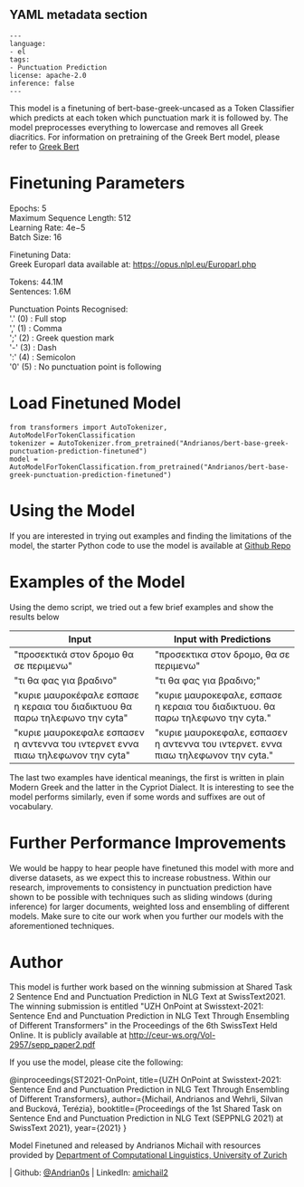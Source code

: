 ## YAML metadata section

```
---
language:
- el
tags:
- Punctuation Prediction
license: apache-2.0
inference: false
---
```




This model is a finetuning of bert-base-greek-uncased as a Token Classifier which predicts at each token which punctuation mark it is followed by. The model preprocesses everything to lowercase and removes all Greek diacritics. For information on pretraining of the Greek Bert model, please refer to [Greek Bert](https://huggingface.co/nlpaueb/bert-base-greek-uncased-v1)

# Finetuning Parameters

Epochs: 5  
Maximum Sequence Length: 512  
Learning Rate: 4e−5  
Batch Size: 16  

Finetuning Data:  
Greek Europarl data available at: https://opus.nlpl.eu/Europarl.php

Tokens: 44.1M  
Sentences: 1.6M  

Punctuation Points Recognised:  
'.' (0) : Full stop  
',' (1) : Comma  
';' (2) : Greek question mark  
'-' (3) : Dash  
':' (4) : Semicolon  
'0' (5) : No punctuation point is following


# Load Finetuned Model
~~~
from transformers import AutoTokenizer, AutoModelForTokenClassification
tokenizer = AutoTokenizer.from_pretrained("Andrianos/bert-base-greek-punctuation-prediction-finetuned")
model = AutoModelForTokenClassification.from_pretrained("Andrianos/bert-base-greek-punctuation-prediction-finetuned")
~~~

# Using the Model

If you are interested in trying out examples and finding the limitations of the model, the starter Python code to use the model is available at [Github Repo](https://github.com/Andrian0s/Greek-Transformer-Model-Punctuation-Prediction)

# Examples of the Model
Using the demo script, we tried out a few brief examples and show the results below

Input | Input with Predictions
------------- | -------------
"προσεκτικά στον δρομο θα σε περιμενω"  | "προσεκτικα στον δρομο, θα σε περιμενω"
"τι θα φας για βραδινο"  | "τι θα φας για βραδινο;"
"κυριε μαυροκέφαλε εσπασε η κεραια του διαδικτυου θα παρω τηλεφωνο την cyta"  |  "κυριε μαυροκεφαλε, εσπασε η κεραια του διαδικτυου. θα παρω τηλεφωνο την cyta."
"κυριε μαυροκεφαλε εσπασεν η αντεννα του ιντερνετ εννα πιαω τηλεφωνον την cyta"   | "κυριε μαυροκεφαλε, εσπασεν η αντεννα του ιντερνετ. εννα πιαω τηλεφωνον την cyta."

The last two examples have identical meanings, the first is written in plain Modern Greek and the latter in the Cypriot Dialect. It is interesting to see the model performs similarly, even if some words and suffixes are out of vocabulary.

# Further Performance Improvements

We would be happy to hear people have finetuned this model with more and diverse datasets, as we expect this to increase robustness.
Within our research, improvements to consistency in punctuation prediction have shown to be possible with techniques such as sliding windows (during inference) for larger documents, weighted loss and ensembling of different models. Make sure to cite our work when you further our models with the aforementioned techniques.

# Author
This model is further work based on the winning submission at Shared Task 2 Sentence End and Punctuation Prediction in NLG Text at SwissText2021.  
The winning submission is entitled "UZH OnPoint at Swisstext-2021: Sentence End and Punctuation Prediction in NLG Text Through Ensembling of Different Transformers" in the Proceedings of the 6th SwissText Held Online. It is publicly available at http://ceur-ws.org/Vol-2957/sepp_paper2.pdf

If you use the model, please cite the following:

@inproceedings{ST2021-OnPoint,
 title={UZH OnPoint at Swisstext-2021: Sentence End and Punctuation Prediction in NLG Text Through Ensembling of Different Transformers},
 author={Michail, Andrianos and Wehrli, Silvan and Bucková, Terézia},
 booktitle={Proceedings of the 1st Shared Task on Sentence
 End and Punctuation Prediction in NLG Text (SEPPNLG 2021) at SwissText 2021},
 year={2021}
}

Model Finetuned and released by Andrianos Michail with resources provided by [Department of Computational Linguistics, University of Zurich](https://www.cl.uzh.ch/en.html)

| Github: [@Andrian0s](https://github.com/Andrian0s) | LinkedIn: [amichail2](https://www.linkedin.com/in/amichail2/)